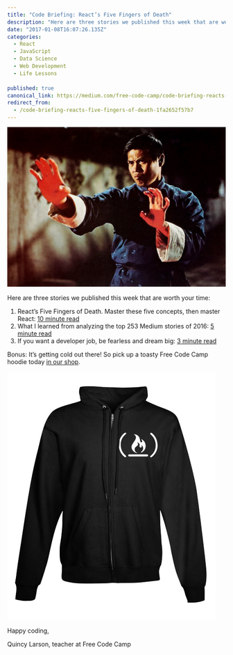 ```yaml
---
title: "Code Briefing: React’s Five Fingers of Death"
description: "Here are three stories we published this week that are worth your time: “Code Briefing: React’s Five Fingers of Death” is published by Quincy Larson in freeCodeCamp.org"
date: "2017-01-08T16:07:26.135Z"
categories: 
  - React
  - JavaScript
  - Data Science
  - Web Development
  - Life Lessons

published: true
canonical_link: https://medium.com/free-code-camp/code-briefing-reacts-five-fingers-of-death-1fa2652f57b7
redirect_from:
  - /code-briefing-reacts-five-fingers-of-death-1fa2652f57b7
---
```


![](./asset-1.jpeg)

Here are three stories we published this week that are worth your time:

1.  React’s Five Fingers of Death. Master these five concepts, then master React: [10 minute read](http://bit.ly/2iruitE)
2.  What I learned from analyzing the top 253 Medium stories of 2016: [5 minute read](http://bit.ly/2iRYv69)
3.  If you want a developer job, be fearless and dream big: [3 minute read](http://bit.ly/2iWzWaE)

Bonus: It’s getting cold out there! So pick up a toasty Free Code Camp hoodie today [in our shop](http://bit.ly/2b099sb).

![](./asset-2.jpeg)

Happy coding,

Quincy Larson, teacher at Free Code Camp
